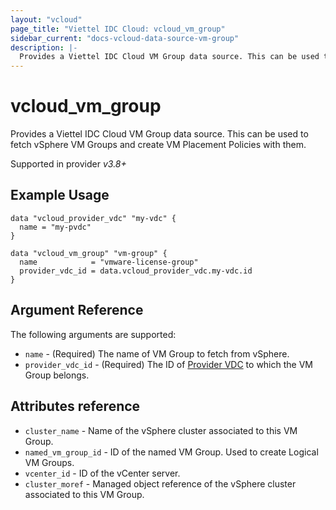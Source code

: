 ```yaml
---
layout: "vcloud"
page_title: "Viettel IDC Cloud: vcloud_vm_group"
sidebar_current: "docs-vcloud-data-source-vm-group"
description: |-
  Provides a Viettel IDC Cloud VM Group data source. This can be used to fetch vSphere VM Groups and create VM Placement Policies with them.
---
```


# vcloud\_vm\_group

Provides a Viettel IDC Cloud VM Group data source. This can be used to fetch vSphere VM Groups and create VM Placement Policies with them.

Supported in provider *v3.8+*

## Example Usage

```hcl
data "vcloud_provider_vdc" "my-vdc" {
  name = "my-pvdc"
}

data "vcloud_vm_group" "vm-group" {
  name            = "vmware-license-group"
  provider_vdc_id = data.vcloud_provider_vdc.my-vdc.id
}
```

## Argument Reference

The following arguments are supported:

* `name` - (Required) The name of VM Group to fetch from vSphere.
* `provider_vdc_id` - (Required) The ID of [Provider VDC](/providers/vmware/vcloud/latest/docs/data-sources/provider_vdc) to which the VM Group belongs.

## Attributes reference

* `cluster_name` - Name of the vSphere cluster associated to this VM Group.
* `named_vm_group_id` - ID of the named VM Group. Used to create Logical VM Groups.
* `vcenter_id` - ID of the vCenter server.
* `cluster_moref` - Managed object reference of the vSphere cluster associated to this VM Group.

